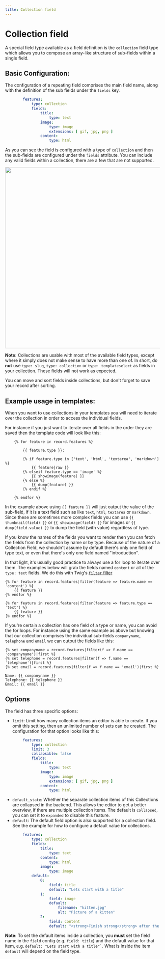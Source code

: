 ```yaml
---
title: Collection field
---
```

Collection field
==============

A special field type available as a field definition is the `collection` field
type which allows you to compose an array-like structure of sub-fields within a
single field.
<!-- note: by including the old / officious name, it can be found using search. -->
<!-- block repeater -->

## Basic Configuration:

The configuration of a repeating field comprises the main field name,
along with the definition of the sub fields under the `fields` key.

```yaml
        features:
            type: collection
            fields:
                title:
                    type: text
                image:
                    type: image
                    extensions: [ gif, jpg, png ]
                content:
                    type: html
```

As you can see the field is configured with a type of `collection` and then the sub-fields
are configured under the `fields` attribute. You can include any valid fields
within a collection, there are a few that are not supported.

<a href="/files/collection.png" class="popup"><img src="/files/collection.png" width="590"></a><br>

<p class="note"><strong>Note:</strong> Collections are usable with most of the
available field types, except where
it simply does not make sense to have more than one of. In short, do
<strong>not</strong> use <code>type: slug</code>, <code>type: collection</code> or
<code>type: templateselect</code> as fields in
your collection. These fields will not work as expected. </p>

You can move and sort fields inside collections, but don't forget to save your record after sorting.

## Example usage in templates:

When you want to use collections in your templates you will need to iterate over
the collection in order to access the individual fields.

For instance if you just want to iterate over all fields in the order they are saved then the template code will look like this:

```twig
    {% for feature in record.features %}

        {{ feature.type }}:

        {% if feature.type in ['text', 'html', 'textarea', 'markdown'] %}
            {{ feature|raw }}
        {% elseif feature.type == 'image' %}
            {{ showimage(feature) }}
        {% else %}
            {{ dump(feature) }}
        {% endif %}

    {% endfor %}
```

In the example above using `{{ feature }}` will just output the value of the
sub-field, if it is a text field such as like `text`, `html`, `textarea` or
`markdown`. Since these are sometimes more complex fields you can use
`{{ thumbnail(field) }}` or `{{ showimage(field) }}` for images or
`{{ dump(field.value) }}` to dump the field (with value) regardless of type.

If you know the names of the fields you want to render then you can fetch the
fields from the collection by name or by type. Because of the nature of a Collection Field, we shouldn't assume by default there's only one field of type text, or even that there's only one field named "introduction".

In that light, it's usually good practice to always use a for loop to iterate over them. The examples below will grab the fields named `content` or all of the `type: text` fields. We do this with Twig's [`filter` filter][filter]

```twig
{% for feature in record.features|filter(feature => feature.name == 'content') %}
    {{ feature }}
{% endfor %}

{% for feature in record.features|filter(feature => feature.type == 'text') %}
    {{ feature }}
{% endfor %}
```

If you're certain a collection has one field of a type or name, you can avoid the for loops. For instance using the same example as above but knowing that our collection comprises the individual sub-fields
`companyname`, `telephone` and `email` we can output the fields like this:

```twig
{% set companyname = record.features|filter(f => f.name == 'companyname')|first %}
{% set telephone = record.features|filter(f => f.name == 'telephone')|first %}
{% set email = record.features|filter(f => f.name == 'email')|first %}

Name: {{ companyname }}
Telephone: {{ telephone }}
Email: {{ email }}
```

## Options

The field has three specific options:

* `limit`: Limit how many collection items an editor is able to create. If you omit this
  setting, then an unlimited number of sets can be created. The configuration
  for that option looks like this:

```yaml
        features:
            type: collection
            limit: 3
            collapsible: false
            fields:
                title:
                    type: text
                image:
                    type: image
                    extensions: [ gif, jpg, png ]
                content:
                    type: html
```

* `default_state`: Whether the separate collection items of this Collections are collapsed in
  the backend. This allows the editor to get a better overview, if there are
  multiple collection items. The default is `collapsed`, you can set it to `expanded` to disable
  this feature.
* `default`: The default field option is also supported for a collection field. See the example
  for how to configure a default value for collections.

```yaml
        features:
            type: collection
            fields:
                title:
                    type: text
                content:
                    type: html
                image:
                    type: image
            default:
                0:
                    field: title
                    default: "Lets start with a title"
                1:
                    field: image
                    default:
                        filename: "kitten.jpg"
                        alt: "Picture of a kitten"
                2:
                    field: content
                    default: "<strong>Finish strong</strong> after the kitten with some content"
```

<p class="note"><strong>Note:</strong> To set the default items inside a collection, you <strong>must</strong>
set the field name in the <code>field</code> config (e.g. <code>field: title</code>) and the default value for that item,
e.g. <code>default: "Lets start with a title"`</code>.
What is inside the item <code>default</code> will depend on the field type.</p>

[filter]: https://twig.symfony.com/doc/filters/filter.html
